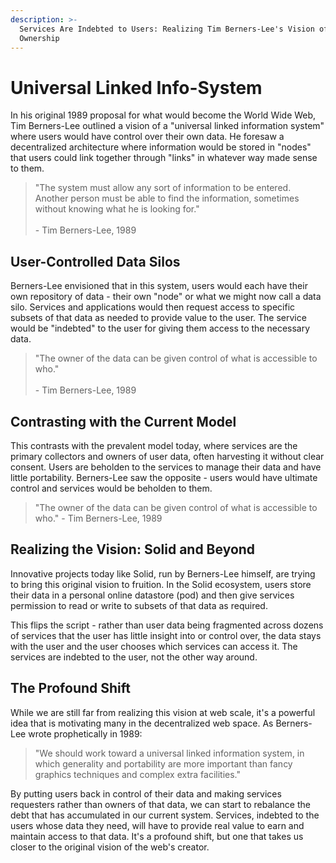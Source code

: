 ```yaml
---
description: >-
  Services Are Indebted to Users: Realizing Tim Berners-Lee's Vision of Data
  Ownership
---
```


# Universal Linked Info-System

In his original 1989 proposal for what would become the World Wide Web, Tim Berners-Lee outlined a vision of a "universal linked information system" where users would have control over their own data. He foresaw a decentralized architecture where information would be stored in "nodes" that users could link together through "links" in whatever way made sense to them.

> "The system must allow any sort of information to be entered. Another person must be able to find the information, sometimes without knowing what he is looking for." \
> \
> \- Tim Berners-Lee, 1989

## User-Controlled Data Silos

Berners-Lee envisioned that in this system, users would each have their own repository of data - their own "node" or what we might now call a data silo. Services and applications would then request access to specific subsets of that data as needed to provide value to the user. The service would be "indebted" to the user for giving them access to the necessary data.

> "The owner of the data can be given control of what is accessible to who." \
> \
> \- Tim Berners-Lee, 1989

## Contrasting with the Current Model

This contrasts with the prevalent model today, where services are the primary collectors and owners of user data, often harvesting it without clear consent. Users are beholden to the services to manage their data and have little portability. Berners-Lee saw the opposite - users would have ultimate control and services would be beholden to them.

> "The owner of the data can be given control of what is accessible to who." - Tim Berners-Lee, 1989

## Realizing the Vision: Solid and Beyond

Innovative projects today like Solid, run by Berners-Lee himself, are trying to bring this original vision to fruition. In the Solid ecosystem, users store their data in a personal online datastore (pod) and then give services permission to read or write to subsets of that data as required.

This flips the script - rather than user data being fragmented across dozens of services that the user has little insight into or control over, the data stays with the user and the user chooses which services can access it. The services are indebted to the user, not the other way around.

## The Profound Shift

While we are still far from realizing this vision at web scale, it's a powerful idea that is motivating many in the decentralized web space. As Berners-Lee wrote prophetically in 1989:

> "We should work toward a universal linked information system, in which generality and portability are more important than fancy graphics techniques and complex extra facilities."

By putting users back in control of their data and making services requesters rather than owners of that data, we can start to rebalance the debt that has accumulated in our current system. Services, indebted to the users whose data they need, will have to provide real value to earn and maintain access to that data. It's a profound shift, but one that takes us closer to the original vision of the web's creator.
